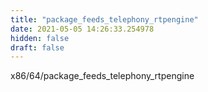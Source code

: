 ```yaml
---
title: "package_feeds_telephony_rtpengine"
date: 2021-05-05 14:26:33.254978
hidden: false
draft: false
---
```


x86/64/package_feeds_telephony_rtpengine

